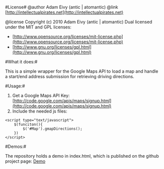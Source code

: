 #License#
@author Adam Eivy (antic | atomantic) 
@link [http://intellectualpirates.net](http://intellectualpirates.net)  

@license Copyright (c) 2010 Adam Eivy (antic | atomantic) Dual licensed under the MIT and GPL licenses:  
 * [http://www.opensource.org/licenses/mit-license.php](http://www.opensource.org/licenses/mit-license.php)  
 * [http://www.gnu.org/licenses/gpl.html](http://www.gnu.org/licenses/gpl.html)

#What it does:#

This is a simple wrapper for the Google Maps API to load a map and handle a start/end address submission for retrieving driving directions.

#Usage:#

1. Get a Google Maps API Key: [http://code.google.com/apis/maps/signup.html](http://code.google.com/apis/maps/signup.html)
2. Include the needed js files:

  <!-- Include jQuery >= 1.4.2: [http://paulirish.com/2010/the-protocol-relative-url/](http://paulirish.com/2010/the-protocol-relative-url/) -->
  <script src="//ajax.googleapis.com/ajax/libs/jquery/1.4.2/jquery.js"></script>
  <!-- non google fallback -->
  <script>!window.jQuery && document.write(unescape('%3Cscript src="js/lib/jquery-1.4.2.js"%3E%3C/script%3E'))</script>
  <!-- Google Maps API library (Make sure to replace YOUR_API_KEY_HERE) -->
  <script type="text/javascript" src="http://maps.google.com/maps?file=api&v=2&sensor=true&key=YOUR_API_KEY_HERE"></script>
  <!-- Load the gmapDirections wrapper -->
  <script type="text/javascript" src="/js/lib/jquery.gmapDirections.js?BUILD_VERSION_NUMBER"></script>

  <!-- call the plugin -->
	<script type="text/javascript">
		$(funciton(){
			$('#Map').gmapDirections();
		})
	</script>
	
#Demos:#

The repository holds a demo in index.html, which is published on the github project page:
[Demo](http://atomantic.github.com/jquery.gmapDirections)